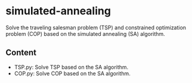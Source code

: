 # simulated-annealing

Solve the traveling salesman problem (TSP) and constrained optimization problem (COP) based on the simulated annealing (SA) algorithm.

## Content

- TSP.py: Solve TSP based on the SA algorithm.
- COP.py: Solve COP based on the SA algorithm.
